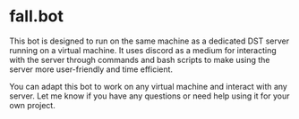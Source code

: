 # fall.bot

This bot is designed to run on the same machine as a dedicated DST server running on a virtual machine. It uses discord as a medium for interacting with the server through commands and bash scripts to make using the server more user-friendly and time efficient.

You can adapt this bot to work on any virtual machine and interact with any server. Let me know if you have any questions or need help using it for your own project. 